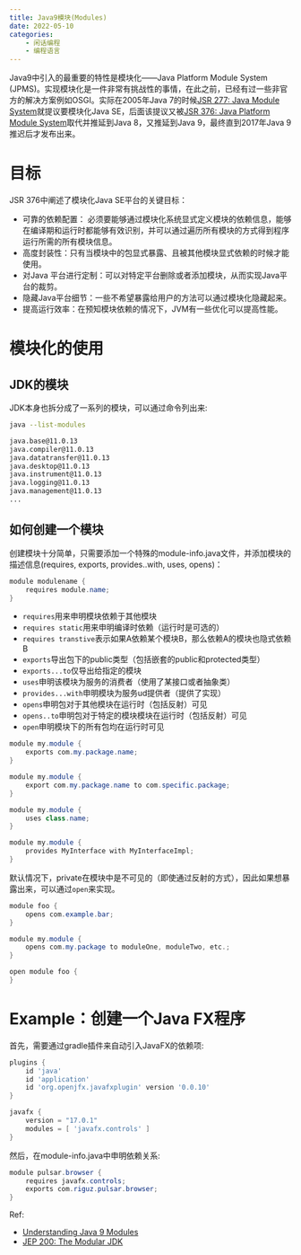 ```yaml
---
title: Java9模块(Modules)
date: 2022-05-10
categories:  
    - 闲话编程
    - 编程语言
---
```

Java9中引入的最重要的特性是模块化——Java Platform Module System (JPMS)。实现模块化是一件非常有挑战性的事情，在此之前，已经有过一些非官方的解决方案例如OSGI。实际在2005年Java 7的时候[JSR 277: Java Module System](https://jcp.org/en/jsr/detail?id=277)就提议要模块化Java SE，后面该提议又被[JSR 376: Java Platform Module System](https://jcp.org/en/jsr/detail?id=376)取代并推延到Java 8，又推延到Java 9，最终直到2017年Java 9推迟后才发布出来。

<!-- more -->

# 目标

JSR 376中阐述了模块化Java SE平台的关键目标：

* 可靠的依赖配置： 必须要能够通过模块化系统显式定义模块的依赖信息，能够在编译期和运行时都能够有效识别，并可以通过遍历所有模块的方式得到程序运行所需的所有模块信息。
* 高度封装性：只有当模块中的包显式暴露、且被其他模块显式依赖的时候才能使用。
* 对Java 平台进行定制：可以对特定平台删除或者添加模块，从而实现Java平台的裁剪。
* 隐藏Java平台细节：一些不希望暴露给用户的方法可以通过模块化隐藏起来。
* 提高运行效率：在预知模块依赖的情况下，JVM有一些优化可以提高性能。

# 模块化的使用
## JDK的模块
JDK本身也拆分成了一系列的模块，可以通过命令列出来:

```bash
java --list-modules                                   

java.base@11.0.13
java.compiler@11.0.13
java.datatransfer@11.0.13
java.desktop@11.0.13
java.instrument@11.0.13
java.logging@11.0.13
java.management@11.0.13
...
```
## 如何创建一个模块

创建模块十分简单，只需要添加一个特殊的module-info.java文件，并添加模块的描述信息(requires, exports, provides..with, uses, opens)：

```java
module modulename {
    requires module.name;
}
```

* `requires`用来申明模块依赖于其他模块
* `requires static`用来申明编译时依赖（运行时是可选的）
* `requires transtive`表示如果A依赖某个模块B，那么依赖A的模块也隐式依赖B
* `exports`导出包下的public类型（包括嵌套的public和protected类型）
* `exports...to`仅导出给指定的模块
* `uses`申明该模块为服务的消费者（使用了某接口或者抽象类）
* `provides...with`申明模块为服务ud提供者（提供了实现）
* `opens`申明包对于其他模块在运行时（包括反射）可见
* `opens..to`申明包对于特定的模块模块在运行时（包括反射）可见
* `open`申明模块下的所有包均在运行时可见

```java
module my.module {
    exports com.my.package.name;
}

module my.module {
    export com.my.package.name to com.specific.package;
}
```


```java
module my.module {
    uses class.name;
}

module my.module {
    provides MyInterface with MyInterfaceImpl;
}
```

默认情况下，private在模块中是不可见的（即使通过反射的方式），因此如果想暴露出来，可以通过`open`来实现。

```java
module foo {
    opens com.example.bar;
}

module my.module {
    opens com.my.package to moduleOne, moduleTwo, etc.;
}

open module foo {
}
```

# Example：创建一个Java FX程序

首先，需要通过gradle插件来自动引入JavaFX的依赖项:

```groovy
plugins {
    id 'java'
    id 'application'
    id 'org.openjfx.javafxplugin' version '0.0.10'
}

javafx {
    version = "17.0.1"
    modules = [ 'javafx.controls' ]
}
```

然后，在module-info.java中申明依赖关系:

```java
module pulsar.browser {
    requires javafx.controls;
    exports com.riguz.pulsar.browser;
}
```

Ref:

* [Understanding Java 9 Modules](https://www.oracle.com/hk/corporate/features/understanding-java-9-modules.html)
* [JEP 200: The Modular JDK](https://openjdk.java.net/jeps/200)